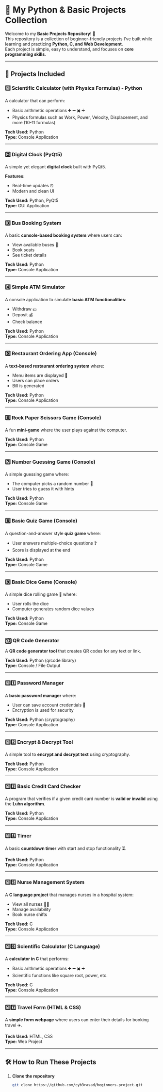 # 🐍 My Python & Basic Projects Collection

Welcome to my **Basic Projects Repository**! 🎯  
This repository is a collection of beginner-friendly projects I’ve built while learning and practicing **Python, C, and Web Development**.  
Each project is simple, easy to understand, and focuses on **core programming skills**.

---

## 🚀 Projects Included

### 1️⃣ Scientific Calculator (with Physics Formulas) - Python
A calculator that can perform:
- Basic arithmetic operations ➕ ➖ ✖️ ➗
- Physics formulas such as Work, Power, Velocity, Displacement, and more (10-11 formulas)

**Tech Used:** Python  
**Type:** Console Application  

---

### 2️⃣ Digital Clock (PyQt5)
A simple yet elegant **digital clock** built with PyQt5.  

**Features:**
- Real-time updates ⏰  
- Modern and clean UI  

**Tech Used:** Python, PyQt5  
**Type:** GUI Application  

---

### 3️⃣ Bus Booking System
A basic **console-based booking system** where users can:
- View available buses 🚌  
- Book seats  
- See ticket details  

**Tech Used:** Python  
**Type:** Console Application  

---

### 4️⃣ Simple ATM Simulator
A console application to simulate **basic ATM functionalities**:
- Withdraw 💵  
- Deposit 💰  
- Check balance  

**Tech Used:** Python  
**Type:** Console Application  

---

### 5️⃣ Restaurant Ordering App (Console)
A **text-based restaurant ordering system** where:
- Menu items are displayed 🍔  
- Users can place orders  
- Bill is generated  

**Tech Used:** Python  
**Type:** Console Application  

---

### 6️⃣ Rock Paper Scissors Game (Console)
A fun **mini-game** where the user plays against the computer.  

**Tech Used:** Python  
**Type:** Console Game  

---

### 7️⃣ Number Guessing Game (Console)
A simple guessing game where:
- The computer picks a random number 🔢  
- User tries to guess it with hints  

**Tech Used:** Python  
**Type:** Console Game  

---

### 8️⃣ Basic Quiz Game (Console)
A question-and-answer style **quiz game** where:
- User answers multiple-choice questions ❓  
- Score is displayed at the end  

**Tech Used:** Python  
**Type:** Console Game  

---

### 9️⃣ Basic Dice Game (Console)
A simple dice rolling game 🎲 where:
- User rolls the dice  
- Computer generates random dice values  

**Tech Used:** Python  
**Type:** Console Game  

---

### 🔟 QR Code Generator
A **QR code generator tool** that creates QR codes for any text or link.  

**Tech Used:** Python (qrcode library)  
**Type:** Console / File Output  

---

### 1️⃣1️⃣ Password Manager
A **basic password manager** where:
- User can save account credentials 🔑  
- Encryption is used for security  

**Tech Used:** Python (cryptography)  
**Type:** Console Application  

---

### 1️⃣2️⃣ Encrypt & Decrypt Tool
A simple tool to **encrypt and decrypt text** using cryptography.  

**Tech Used:** Python  
**Type:** Console Application  

---

### 1️⃣3️⃣ Basic Credit Card Checker
A program that verifies if a given credit card number is **valid or invalid** using the **Luhn algorithm**.  

**Tech Used:** Python  
**Type:** Console Application  

---

### 1️⃣4️⃣ Timer
A basic **countdown timer** with start and stop functionality ⏳.  

**Tech Used:** Python  
**Type:** Console Application  

---

### 1️⃣5️⃣ Nurse Management System
A **C language project** that manages nurses in a hospital system:
- View all nurses 👩‍⚕️  
- Manage availability  
- Book nurse shifts  

**Tech Used:** C  
**Type:** Console Application  

---

### 1️⃣6️⃣ Scientific Calculator (C Language)
A **calculator in C** that performs:  
- Basic arithmetic operations ➕ ➖ ✖️ ➗  
- Scientific functions like square root, power, etc.  

**Tech Used:** C  
**Type:** Console Application  

---

### 1️⃣7️⃣ Travel Form (HTML & CSS)
A **simple form webpage** where users can enter their details for booking travel ✈️.  

**Tech Used:** HTML, CSS  
**Type:** Web Project  

---

## 🛠 How to Run These Projects  

1. **Clone the repository**  
   ```bash
   git clone https://github.com/cyb3rasad/beginners-project.git
